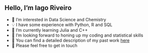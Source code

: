 ## Hello, I’m Iago Riveiro
- 👀 I’m interested in Data Science and Chemistry
- 💡 I have some experience with Python, R and SQL
- 🌱 I’m currently learning Julia and C++
- 💞️ I’m looking forward to honing up my coding and statistical skills
- 🧪 You can find a detailed description of my past work [here](http://lattes.cnpq.br/9043224024765006)
- 💌 Please feel free to get in touch

<!---
DutraIRS/DutraIRS is a ✨ special ✨ repository because its `README.md` (this file) appears on your GitHub profile.
You can click the Preview link to take a look at your changes.
--->

